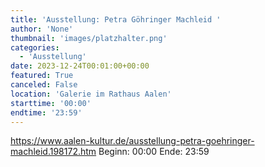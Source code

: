 ```yaml
---
title: 'Ausstellung: Petra Göhringer Machleid '
author: 'None'
thumbnail: 'images/platzhalter.png'
categories:
  - 'Ausstellung'
date: 2023-12-24T00:01:00+00:00
featured: True
canceled: False
location: 'Galerie im Rathaus Aalen'
starttime: '00:00'
endtime: '23:59'
---
```

https://www.aalen-kultur.de/ausstellung-petra-goehringer-machleid.198172.htm
Beginn: 00:00
 Ende: 23:59
